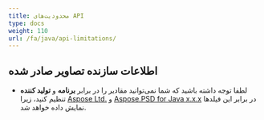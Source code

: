 ```yaml
---
title: محدودیت‌های API
type: docs
weight: 110
url: /fa/java/api-limitations/
---
```


## **اطلاعات سازنده تصاویر صادر شده**
- لطفا توجه داشته باشید که شما نمی‌توانید مقادیر را در برابر **برنامه** و **تولید کننده** تنظیم کنید، زیرا [Aspose Ltd.](https://www.aspose.com) و [Aspose.PSD for Java x.x.x](https://products.aspose.com/psd/java) در برابر این فیلدها نمایش داده خواهد شد.

